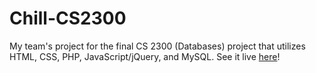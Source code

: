 # Chill-CS2300
My team's project for the final CS 2300 (Databases) project that utilizes HTML, CSS, PHP, JavaScript/jQuery, and MySQL. See it live [here](http://dmgardiner.com/Chill)!
